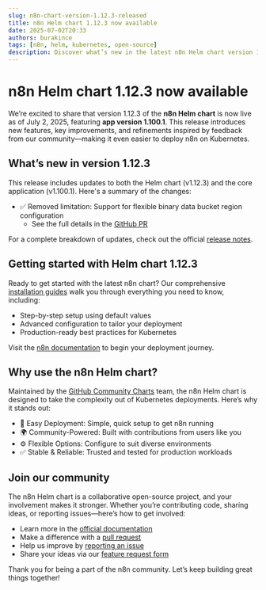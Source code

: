 ```yaml
---
slug: n8n-chart-version-1.12.3-released
title: n8n Helm chart 1.12.3 now available
date: 2025-07-02T20:33
authors: burakince
tags: [n8n, helm, kubernetes, open-source]
description: Discover what’s new in the latest n8n Helm chart version 1.12.3, featuring app version 1.100.1 and valuable community-driven enhancements.
---
```


# n8n Helm chart 1.12.3 now available

We’re excited to share that version 1.12.3 of the **n8n Helm chart** is now live as of July 2, 2025, featuring **app version 1.100.1**. This release introduces new features, key improvements, and refinements inspired by feedback from our community—making it even easier to deploy n8n on Kubernetes.

## What’s new in version 1.12.3

This release includes updates to both the Helm chart (v1.12.3) and the core application (v1.100.1). Here's a summary of the changes:

- ✅ Removed limitation: Support for flexible binary data bucket region configuration  
  - See the full details in the [GitHub PR](https://github.com/community-charts/helm-charts/pull/159)

For a complete breakdown of updates, check out the official [release notes](https://github.com/community-charts/helm-charts/releases/tag/n8n-1.12.3).

<!-- truncate -->

## Getting started with Helm chart 1.12.3

Ready to get started with the latest n8n chart? Our comprehensive [installation guides](https://community-charts.github.io/docs/category/n8n) walk you through everything you need to know, including:

- Step-by-step setup using default values  
- Advanced configuration to tailor your deployment  
- Production-ready best practices for Kubernetes

Visit the [n8n documentation](https://community-charts.github.io/docs/category/n8n) to begin your deployment journey.

## Why use the n8n Helm chart?

Maintained by the [GitHub Community Charts](https://github.com/community-charts/helm-charts) team, the n8n Helm chart is designed to take the complexity out of Kubernetes deployments. Here’s why it stands out:

- 🧩 Easy Deployment: Simple, quick setup to get n8n running  
- 🌍 Community-Powered: Built with contributions from users like you  
- ⚙️ Flexible Options: Configure to suit diverse environments  
- ✅ Stable & Reliable: Trusted and tested for production workloads

## Join our community

The n8n Helm chart is a collaborative open-source project, and your involvement makes it stronger. Whether you’re contributing code, sharing ideas, or reporting issues—here’s how to get involved:

- Learn more in the [official documentation](https://community-charts.github.io/docs/category/n8n)  
- Make a difference with a [pull request](https://github.com/community-charts/helm-charts)  
- Help us improve by [reporting an issue](https://github.com/community-charts/helm-charts/issues)  
- Share your ideas via our [feature request form](https://github.com/community-charts/helm-charts/issues/new)

Thank you for being a part of the n8n community. Let’s keep building great things together!
